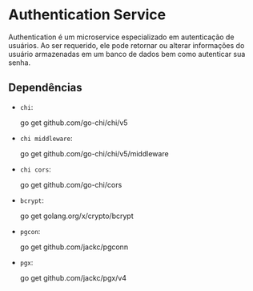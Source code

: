 # Authentication Service

Authentication é um microservice especializado em autenticação de usuários. Ao ser requerido, ele pode retornar ou alterar informações do usuário armazenadas em um banco de dados bem como autenticar sua senha.

## Dependências

- `chi`:

  go get github.com/go-chi/chi/v5

- `chi middleware`:

  go get github.com/go-chi/chi/v5/middleware

- `chi cors`:

  go get github.com/go-chi/cors

- `bcrypt`:

  go get golang.org/x/crypto/bcrypt

- `pgcon`:

  go get github.com/jackc/pgconn

- `pgx`:

	go get github.com/jackc/pgx/v4